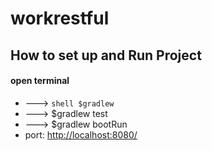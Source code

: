 # workrestful

## How to set up and Run Project
#### open terminal
+ ---> ```shell $gradlew ```
+ ---> $gradlew test
+ ---> $gradlew bootRun
+ port: [http://localhost:8080/](#)
